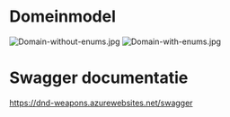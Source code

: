 # Domeinmodel
![Domain-without-enums.jpg](..%2FDomain-without-enums.jpg)
![Domain-with-enums.jpg](..%2FDomain-with-enums.jpg)

# Swagger documentatie
https://dnd-weapons.azurewebsites.net/swagger
